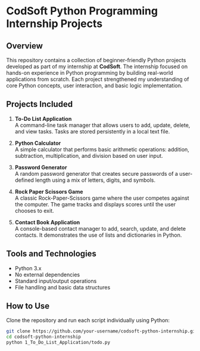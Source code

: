 # CodSoft Python Programming Internship Projects

## Overview

This repository contains a collection of beginner-friendly Python projects developed as part of my internship at **CodSoft**. The internship focused on hands-on experience in Python programming by building real-world applications from scratch. Each project strengthened my understanding of core Python concepts, user interaction, and basic logic implementation.

## Projects Included

1. **To-Do List Application**  
   A command-line task manager that allows users to add, update, delete, and view tasks. Tasks are stored persistently in a local text file.

2. **Python Calculator**  
   A simple calculator that performs basic arithmetic operations: addition, subtraction, multiplication, and division based on user input.

3. **Password Generator**  
   A random password generator that creates secure passwords of a user-defined length using a mix of letters, digits, and symbols.

4. **Rock Paper Scissors Game**  
   A classic Rock-Paper-Scissors game where the user competes against the computer. The game tracks and displays scores until the user chooses to exit.

5. **Contact Book Application**  
   A console-based contact manager to add, search, update, and delete contacts. It demonstrates the use of lists and dictionaries in Python.

## Tools and Technologies

- Python 3.x
- No external dependencies
- Standard input/output operations
- File handling and basic data structures

## How to Use

Clone the repository and run each script individually using Python:

```bash
git clone https://github.com/your-username/codsoft-python-internship.git
cd codsoft-python-internship
python 1_To_Do_List_Application/todo.py
